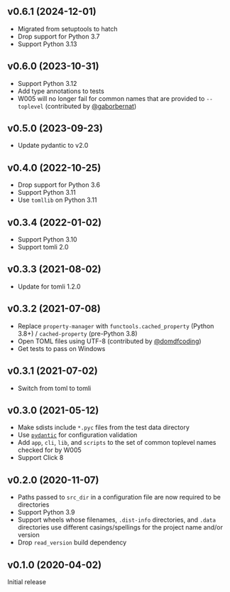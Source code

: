 v0.6.1 (2024-12-01)
-------------------
- Migrated from setuptools to hatch
- Drop support for Python 3.7
- Support Python 3.13

v0.6.0 (2023-10-31)
-------------------
- Support Python 3.12
- Add type annotations to tests
- W005 will no longer fail for common names that are provided to `--toplevel`
  (contributed by [@gaborbernat](https://github.com/gaborbernat))

v0.5.0 (2023-09-23)
-------------------
- Update pydantic to v2.0

v0.4.0 (2022-10-25)
-------------------
- Drop support for Python 3.6
- Support Python 3.11
- Use `tomllib` on Python 3.11

v0.3.4 (2022-01-02)
-------------------
- Support Python 3.10
- Support tomli 2.0

v0.3.3 (2021-08-02)
-------------------
- Update for tomli 1.2.0

v0.3.2 (2021-07-08)
-------------------
- Replace `property-manager` with `functools.cached_property` (Python 3.8+) /
  `cached-property` (pre-Python 3.8)
- Open TOML files using UTF-8 (contributed by
  [@domdfcoding](https://github.com/domdfcoding))
- Get tests to pass on Windows

v0.3.1 (2021-07-02)
-------------------
- Switch from toml to tomli

v0.3.0 (2021-05-12)
-------------------
- Make sdists include `*.pyc` files from the test data directory
- Use [`pydantic`](https://github.com/samuelcolvin/pydantic) for configuration
  validation
- Add `app`, `cli`, `lib`, and `scripts` to the set of common toplevel names
  checked for by W005
- Support Click 8

v0.2.0 (2020-11-07)
-------------------
- Paths passed to `src_dir` in a configuration file are now required to be
  directories
- Support Python 3.9
- Support wheels whose filenames, `.dist-info` directories, and `.data`
  directories use different casings/spellings for the project name and/or
  version
- Drop `read_version` build dependency

v0.1.0 (2020-04-02)
-------------------
Initial release
